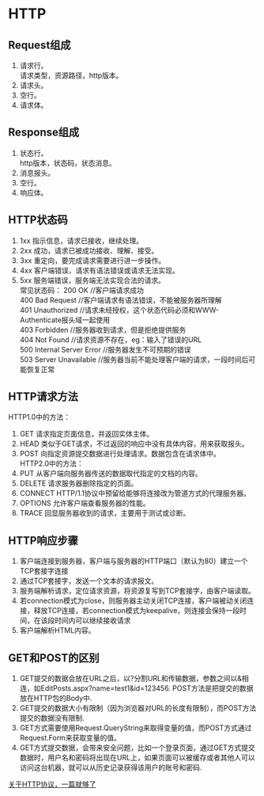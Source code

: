 HTTP
================

Request组成
--------------------------
1. 请求行。        
   请求类型，资源路径，http版本。
2. 请求头。        
3. 空行。
4. 请求体。


Response组成
--------------------------
1. 状态行。      
	http版本，状态码，状态消息。
2. 消息报头。
3. 空行。
4. 响应体。

HTTP状态码     
--------------------------
1. 1xx 指示信息，请求已接收，继续处理。
2. 2xx 成功，请求已被成功接收、理解、接受。
3. 3xx 重定向，要完成请求需要进行进一步操作。
4. 4xx 客户端错误，请求有语法错误或请求无法实现。
5. 5xx 服务端错误，服务端无法实现合法的请求。        
常见状态码：
200 OK                        //客户端请求成功             
400 Bad Request               //客户端请求有语法错误，不能被服务器所理解             
401 Unauthorized              //请求未经授权，这个状态代码必须和WWW-Authenticate报头域一起使用                            
403 Forbidden                 //服务器收到请求，但是拒绝提供服务                 
404 Not Found                 //请求资源不存在，eg：输入了错误的URL                  
500 Internal Server Error     //服务器发生不可预期的错误               
503 Server Unavailable        //服务器当前不能处理客户端的请求，一段时间后可能恢复正常    

HTTP请求方法
----------------------------------
HTTP1.0中的方法：        
1. GET 请求指定页面信息，并返回实体主体。           
2. HEAD 类似于GET请求，不过返回的响应中没有具体内容，用来获取报头。            
3. POST 向指定资源提交数据进行处理请求。数据包含在请求体中。            
HTTP2.0中的方法：       
1. PUT 从客户端向服务器传送的数据取代指定的文档的内容。        
2. DELETE 请求服务器删除指定的页面。      
3. CONNECT HTTP/1.1协议中预留给能够将连接改为管道方式的代理服务器。          
4. OPTIONS 允许客户端查看服务器的性能。        
5. TRACE 回显服务器收到的请求，主要用于测试或诊断。  

HTTP响应步骤
----------------------------------
1. 客户端连接到服务器，客户端与服务器的HTTP端口（默认为80）建立一个TCP套接字连接
2. 通过TCP套接字，发送一个文本的请求报文。
3. 服务端解析请求，定位请求资源，将资源复写到TCP套接字，由客户端读取。
4. 若connection模式为close，则服务器主动关闭TCP连接，客户端被动关闭连接，释放TCP连接，若connection模式为keepalive，则连接会保持一段时间，在该段时间内可以继续接收请求
5. 客户端解析HTML内容。

GET和POST的区别
----------------------------------
1. GET提交的数据会放在URL之后，以?分割URL和传输数据，参数之间以&相连，如EditPosts.aspx?name=test1&id=123456. POST方法是把提交的数据放在HTTP包的Body中.
2. GET提交的数据大小有限制（因为浏览器对URL的长度有限制），而POST方法提交的数据没有限制.
3. GET方式需要使用Request.QueryString来取得变量的值，而POST方式通过Request.Form来获取变量的值。
4. GET方式提交数据，会带来安全问题，比如一个登录页面，通过GET方式提交数据时，用户名和密码将出现在URL上，如果页面可以被缓存或者其他人可以访问这台机器，就可以从历史记录获得该用户的账号和密码.    

[关于HTTP协议，一篇就够了](http://www.cnblogs.com/ranyonsue/p/5984001.html)    
      
